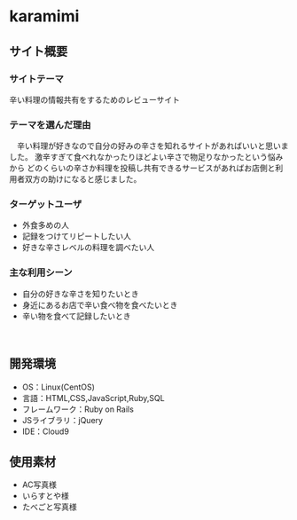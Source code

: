 # karamimi
## サイト概要
### サイトテーマ
  辛い料理の情報共有をするためのレビューサイト
  
### テーマを選んだ理由
　辛い料理が好きなので自分の好みの辛さを知れるサイトがあればいいと思いました。
  激辛すぎて食べれなかったりほどよい辛さで物足りなかったという悩みから
  どのくらいの辛さか料理を投稿し共有できるサービスがあればお店側と利用者双方の助けになると感じました。
### ターゲットユーザ

- 外食多めの人
 - 記録をつけてリピートしたい人
 - 好きな辛さレベルの料理を調べたい人

### 主な利用シーン

- 自分の好きな辛さを知りたいとき
 - 身近にあるお店で辛い食べ物を食べたいとき
 - 辛い物を食べて記録したいとき

​
## 開発環境
- OS：Linux(CentOS)
- 言語：HTML,CSS,JavaScript,Ruby,SQL
- フレームワーク：Ruby on Rails
- JSライブラリ：jQuery
- IDE：Cloud9
​
## 使用素材
- AC写真様
- いらすとや様
- たべごと写真様

